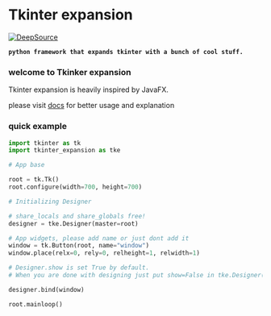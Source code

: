 # Tkinter expansion
[![DeepSource](https://deepsource.io/gh/Fire-The-Fox/tkinter_expansion.svg/?label=active+issues&show_trend=true&token=FAV3919W-CcPmEBiOdAsKj-K)](https://deepsource.io/gh/Fire-The-Fox/tkinter_expansion/?ref=repository-badge)

**`python framework that expands tkinter with a bunch of cool stuff.`**

### welcome to Tkinker expansion


Tkinter expansion is heavily inspired by JavaFX.

please visit [docs](https://fire-the-fox.github.io/tkinter_expansion_docs/) for better usage and explanation

### quick example
```py
import tkinter as tk
import tkinter_expansion as tke

# App base

root = tk.Tk()
root.configure(width=700, height=700)

# Initializing Designer

# share_locals and share_globals free!
designer = tke.Designer(master=root)

# App widgets, please add name or just dont add it
window = tk.Button(root, name="window")
window.place(relx=0, rely=0, relheight=1, relwidth=1)

# Designer.show is set True by default.
# When you are done with designing just put show=False in tke.Designer()

designer.bind(window)

root.mainloop()
```
